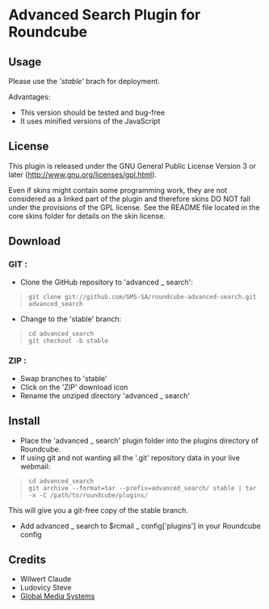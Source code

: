 
Advanced Search Plugin for Roundcube
====================================

## Usage

Please use the _'stable'_ brach for deployment.

Advantages:

* This version should be tested and bug-free
* It uses minified versions of the JavaScript

## License

This plugin is released under the GNU General Public License Version 3
or later (http://www.gnu.org/licenses/gpl.html).

Even if skins might contain some programming work, they are not considered
as a linked part of the plugin and therefore skins DO NOT fall under the
provisions of the GPL license. See the README file located in the core skins
folder for details on the skin license.

## Download

### GIT :
* Clone the GitHub repository to 'advanced _ search':

 >     git clone git://github.com/GMS-SA/roundcube-advanced-search.git advanced_search

* Change to the 'stable' branch:

 >     cd advanced_search
 >     git checkout -b stable

### ZIP :
* Swap branches to 'stable'
* Click on the 'ZIP' download icon
* Rename the unziped directory 'advanced _ search'

## Install

* Place the 'advanced _ search' plugin folder into the plugins directory of Roundcube.
* If using git and not wanting all the '.git' repository data in your live webmail:

 >     cd advanced_search
 >     git archive --format=tar --prefix=advanced_search/ stable | tar -x -C /path/to/roundcube/plugins/

  This will give you a git-free copy of the stable branch.
* Add advanced _ search to $rcmail _ config['plugins'] in your Roundcube config

## Credits

* Wilwert Claude
* Ludovicy Steve
* [Global Media Systems](http://www.gms.lu)
